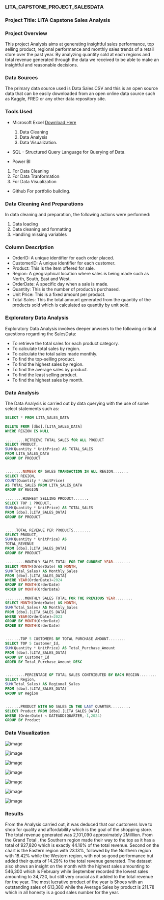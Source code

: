 
### LITA_CAPSTONE_PROJECT_SALESDATA

### Project  Title: LITA Capstone Sales Analysis

### Project Overview
This project Analysis aims at generating insightful sales performance, top selling product, regional performance and monthly sales trends of a retail store over the past year. By analyzing quantity sold at each regions and total revenue generated through the data we received to be able to make an insightful and reasonable decisions.

### Data Sources
The primary data source used is Data Sales.CSV and this is an open source data that can be easily downloaded from an open online data source such as Kaggle, FRED or any other data repository site.

### Tools Used
- Microsoft Excel [Download Here](https://www.microsoft.com)
  1. Data Cleaning
  2. Data Analysis
  3. Data Visualization.
     
- SQL - Structured Query Language for Querying of Data.

- Power BI
 1. For Data Cleaning
 2. For Data Tranformation
 3. For Data Visualization

- Github For portfolio building.

 ### Data Cleaning And Preparations
In data cleaning and preparation, the following actions were performed:
 1. Data loading
 2. Data cleaning and formatting
 3. Handling missing variables

### Column Description
- OrderID: A unique identifier for each order placed.
- CustomerID: A unique identifier for each customer.
- Product: This is the item offered for sale.
- Region: A geographical location where sales is being made such as North, South, East and West.
- OrderDate: A specific day when a sale is made.
- Quantity: This is the number of product/s purchased.
- Unit Price: This is a fixed amount per product.
- Total Sales: This the total amount generated from the quantity of the products sold which is calculated as quantity by unit sold.

 ### Exploratory Data Analysis
 Exploratory Data Analysis involves deeper anwsers to the following critical questions regarding the SalesData:
 - To retrieve the total sales for each product category.
 - To calculate total sales by region.
 - To calculate the total sales made monthly.
 - To find the top-selling product.
 - To find the highest sales by region.
 - To find the average sales by product.
 - To find the least selling product.
 - To find the highest sales by month.

  ### Data Analysis
  The Data Analysis is carried out by data querying with the use of some select statements such as:
  

```SQL
SELECT * FROM LITA_SALES_DATA

DELETE FROM [dbo].[LITA_SALES_DATA]
WHERE REGION IS NULL

.........RETRIEVE TOTAL SALES fOR ALL PRODUCT
SELECT PRODUCT,
SUM(Quantity * UnitPrice) AS TOTAL_SALES 
FROM LITA_SALES_DATA
GROUP BY PRODUCT


........NUMBER OF SALES TRANSACTION IN ALL REGION.......
SELECT REGION,
COUNT(Quantity * UnitPrice)
AS TOTAL_SALES FROM LITA_SALES_DATA
GROUP BY REGION

........HIGHEST SELLING PRODUCT.......
SELECT TOP 1 PRODUCT,
SUM(Quantity * UnitPrice) AS TOTAL_SALES
FROM [dbo].[LITA_SALES_DATA]
GROUP BY PRODUCT


.....TOTAL REVENUE PER PRODUCTS........
SELECT PRODUCT,
SUM(Quantity * UnitPrice) AS 
TOTAL_REVENUE
FROM [dbo].[LITA_SALES_DATA]
GROUP BY PRODUCT

.........MONTHLY SALES TOTAL FOR THE CURRENT YEAR........
SELECT MONTH(OrderDate) AS MONTH,
SUM(Total_Sales) AS Monthly_Sales
FROM [dbo].[LITA_SALES_DATA]
WHERE YEAR(OrderDate)=2024
GROUP BY MONTH(OrderDate)
ORDER BY MONTH(OrderDate)

.........MONTHLY SALES TOTAL FOR THE PREVIOUS YEAR........
SELECT MONTH(OrderDate) AS MONTH,
SUM(Total_Sales) AS Monthly_Sales
FROM [dbo].[LITA_SALES_DATA]
WHERE YEAR(OrderDate)=2023
GROUP BY MONTH(OrderDate)
ORDER BY MONTH(OrderDate)


.......TOP 5 CUSTOMERS BY TOTAL PURCHASE AMOUNT........
SELECT TOP 5 Customer_Id,
SUM(Quantity * UnitPrice) AS Total_Purchase_Amount
FROM [dbo].[LITA_SALES_DATA]
GROUP BY Customer_Id
ORDER BY Total_Purchase_Amount DESC


.........PERCENTAGE OF TOTAL SALES CONTRIBUTED BY EACH REGION........
SELECT Region,
SUM(Total_Sales) AS Regional_Sales
FROM [dbo].[LITA_SALES_DATA]
GROUP BY Region


.......PRODUCT WITH NO SALES IN THE LAST QUARTER.........
SELECT Product FROM [dbo].[LITA_SALES_DATA]
WHERE (OrderDate) < DATEADD(QUARTER,-1,2024)
GROUP BY Product
```

### Data Visualization


![image](https://github.com/user-attachments/assets/7590e2e0-03e4-4fe3-8699-ccd33c1ed366)



![image](https://github.com/user-attachments/assets/85873ebd-528c-45a5-a0d1-d30aabf8bc4b)


![image](https://github.com/user-attachments/assets/00722a41-e19b-422e-a192-65b4d327a8fe)


![image](https://github.com/user-attachments/assets/b4cc8bfc-9e9b-4378-842b-5f11ec4b298f)


![image](https://github.com/user-attachments/assets/07850a61-9b1d-4096-ac65-f7d3bcc1b020)


![image](https://github.com/user-attachments/assets/863c8515-9c4f-47ce-a988-cb5e0f24767a)


![image](https://github.com/user-attachments/assets/817a8eb1-bc59-4cc1-ac28-fb8bf3292343)



### Results
From the Analysis carried out, it was deduced that our customers love to shop for quality and affordability which is the goal of the shopping store. The total revenue generated was 2,101,090 approximately 2Milllion. From the Grand Total , the Southern region made their way to the top as it has a total of 927,820 which is exactly 44.16% of the total revenue. Second on the chart is the Eastern region with 23.13%, followed by the Northern region with 18.42% while the Western region, with not so good performance but added their quota of 14.29% to the total revenue generated. The dataset also shows an insight on the month with the highest sales amounting to 546,300 which is February while September recorded the lowest sales amounting to 34,720, but still very crucial as it added to the total revenue for the year. The most lucrative product of the year is Shoes with an outstanding sales of 613,380 while the Average Sales by product is 211.78 which in all honesty is a good sales number for the year. 

    
    








  
 


  


          
